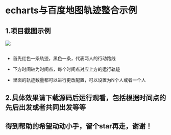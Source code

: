 echarts与百度地图轨迹整合示例
======

##

1.项目截图示例
-----
![](https://i.imgur.com/pXSt4Sl.png)

##
* 首先红色一条轨迹，黑色一条，代表两人的行动路线

* 下方时间轴为时间点，每个时间点对应上方的运行轨迹

* 里面的轨迹数量都可以进行更改配置，可以设置为N个人或者一个人

##
2.具体效果请下载源码后运行观看，包括根据时间点的先后出发或者共同出发等等
-----
##

得到帮助的希望动动小手，留个star再走，谢谢！
--------
